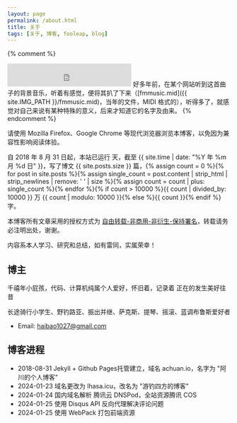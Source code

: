 ```yaml
---
layout: page
permalink: /about.html
title: 关于
tags: [关于, 博客, fooleap, blog]
---
```


{% comment %}
<iframe frameborder="no" border="0" marginwidth="0" marginheight="0" height="52" style="width:280px;margin:0;" src="http://music.163.com/outchain/player?type=2&id=165614&auto=0&height=32"></iframe>
好多年前，在某个网站听到这首曲子的背景音乐，听着有感觉，便将其扒了下来（[fmmusic.mid]({{ site.IMG_PATH }}/fmmusic.mid)，当年的文件，MIDI 格式的），听得多了，就感觉对自己来说有某种特殊的意义，后来才知道它的名字及由来。
{% endcomment %}


请使用 Mozilla Firefox、Google Chrome 等现代浏览器浏览本博客，以免因为兼容性影响阅读体验。


自 2018 年 8 月 31 日起，本站已运行 <span id="days"></span> 天，截至 {{ site.time | date: "%Y 年 %m 月 %d 日" }}，写了博文 {{ site.posts.size }} 篇，{% assign count = 0 %}{% for post in site.posts %}{% assign single_count = post.content | strip_html | strip_newlines | remove: ' ' | size %}{% assign count = count | plus: single_count %}{% endfor %}{% if count > 10000 %}{{ count | divided_by: 10000 }} 万 {{ count | modulo: 10000 }}{% else %}{{ count }}{% endif %} 字。


本博客所有文章采用的授权方式为 [自由转载-非商用-非衍生-保持署名][1]，转载请务必注明出处，谢谢。

内容系本人学习、研究和总结，如有雷同，实属荣幸！

## 博主

千禧年小屁孩，代码、计算机纯属个人爱好，怀旧着，记录着 正在的发生美好往昔

长途骑行小学生、野钓路亚、振出并继、萨克斯、提琴、摇滚、蓝调布鲁斯爱好者


* Email: haibao1027@gmail.com


## 博客进程

* 2018-08-31 Jekyll + Github Pages托管建立，域名 achuan.io，名字为 "阿川的个人博客"
* 2024-01-23 域名更改为 lhasa.icu，改名为 "游钓四方的博客"
* 2024-01-24 国内域名解析 腾讯云 DNSPod，全站资源腾讯 COS
* 2024-01-25 使用 Disqus API 反向代理解决评论问题
* 2024-01-25 使用 WebPack 打包前端资源



[1]: https://creativecommons.org/licenses/by-nc-nd/3.0/deed.zh-hans


<script>
var days = 0, daysMax = Math.floor((Date.now() / 1000 - {{ "2011-02-09" | date: "%s" }}) / (60 * 60 * 24));
(function daysCount(){
    if(days > daysMax){
        document.getElementById('days').innerHTML = daysMax;
        return;
    } else {
        document.getElementById('days').innerHTML = days;
        days += 10;
        setTimeout(daysCount, 1); 
    }
})();
</script>
